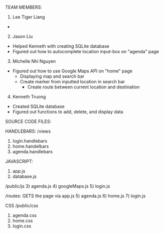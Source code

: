 TEAM MEMBERS:

1) Lee Tiger Liang
- 

2) Jason Liu
- Helped Kenneth with creating SQLite database
- Figured out how to autocomplete location input-box on "agenda" page

3) Michelle Nhi Nguyen
- Figured out how to use Google Maps API on "home" page
	- Displaying map and search bar
	- Create marker from inputted location in search bar
		- Create route between current location and destination

4) Kenneth Truong
- Created SQLite database
- Figured out functions to add, delete, and display data 



SOURCE CODE FILES:

HANDLEBARS:
/views
1) login.handlebars
2) home.handelbars
3) agenda.handlebars 

JAVASCRIPT:

1) app.js 
2) database.js

/public/js
3) agenda.js
4) googleMaps.js
5) login.js

/routes: GETS the page via app.js
5) agenda.js
6) home.js
7) login.js

CSS
/public/css
1) agenda.css
2) home.css
3) login.css